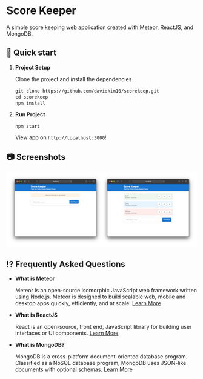 # Score Keeper

A simple score keeping web application created with Meteor, ReactJS, and MongoDB.

## 🚀 Quick start

1.  **Project Setup**

    Clone the project and install the dependencies

    ```shell
    git clone https://github.com/davidkim10/scorekeep.git
    cd scorekeep
    npm install
    ```

2.  **Run Project**

    ```shell
    npm start
    ```

    View app on `http://localhost:3000`!

## 📷 Screenshots

![Screenshots](./public/screenshot-03.png)

## ⁉️ Frequently Asked Questions

- **What is Meteor**

  Meteor is an open-source isomorphic JavaScript web framework written using Node.js. Meteor is designed to build scalable web, mobile and desktop apps quickly, efficiently, and at scale. <a href="https://www.meteor.com/" target="_blank">Learn More</a>

- **What is ReactJS**

  React is an open-source, front end, JavaScript library for building user interfaces or UI components.
  <a href="https://reactjs.org/" target="_blank">Learn More</a>

- **What is MongoDB?**

  MongoDB is a cross-platform document-oriented database program. Classified as a NoSQL database program, MongoDB uses JSON-like documents with optional schemas. <a href="https://www.mongodb.com/" target="_blank">Learn More</a>
